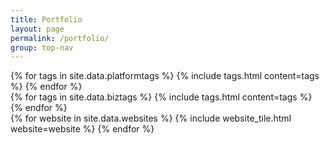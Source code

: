 ```yaml
---
title: Portfolio
layout: page
permalink: /portfolio/
group: top-nav
---
```

<div id="main-container">
	<div id='coverTarget' class='center'>
		<div id='tags' class='clickable'>
			<div id='platTags' class='clickable'>
				{% for tags in site.data.platformtags %}
				{% include tags.html content=tags %}
				{% endfor %}
			</div>
			<div id='bizTags'>
				{% for tags in site.data.biztags %}
				{% include tags.html content=tags %}
				{% endfor %}
			</div>
		</div>
		<div class='flex-container 3col flex' >
			{% for website in site.data.websites %}
			{% include website_tile.html website=website %}
			{% endfor %}
		</div>
		<div id='websiteViewer' style="display: none;" class="box clickable"></div>
	</div>
</div>

<script>
$(document).ready(function() {
    $('#main-container').fadeIn();
});

$(window).scroll(function() {
  if (location.origin + '/portfolio/' == location.href) {
    function removeActiveClass() {
      $(links).removeClass('active');
    }
    function requestContent(url) {
      $("#main").load(url);
    }
    function addActiveClass(elem) {
      removeActiveClass();
      console.log(elem);
      var element = document.querySelector("#" + elem);
      element.classList.add('active');
    }
    if ($(window).scrollTop() + $(window).height() == $(document).height()) {
      addActiveClass("members");
      history.pushState("members", null, "/members/");
      requestContent("/page-content/members/index.html");
      document.title = "Big River Web Design | members";
      removeClassFixed();
    } else if ($(window).scrollTop() == 0) {
      addActiveClass("services");
      history.pushState("services", null, "/services/");
      requestContent("/page-content/services/index.html");
      document.title = "Big River Web Design | services";
			console.log($('#main-container').height()+100);
			$('html,body').scrollTop(50);
			console.log($(window).scrollTop());
    }
  }
})

</script>
<script src='{{site.baseurl}}/js/portfolio.js'></script>
